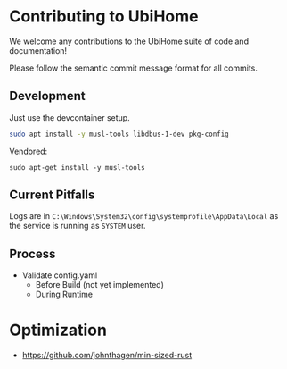 # Contributing to UbiHome

We welcome any contributions to the UbiHome suite of code and documentation!

Please follow the semantic commit message format for all commits. 

## Development

Just use the devcontainer setup.

```bash
sudo apt install -y musl-tools libdbus-1-dev pkg-config
```

Vendored:
```
sudo apt-get install -y musl-tools
```


## Current Pitfalls

Logs are in `C:\Windows\System32\config\systemprofile\AppData\Local` as the service is running as `SYSTEM` user.


## Process

- Validate config.yaml
  - Before Build (not yet implemented)
  - During Runtime


# Optimization

- https://github.com/johnthagen/min-sized-rust